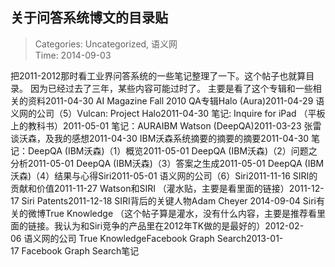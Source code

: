 关于问答系统博文的目录贴
---
    
> Categories: Uncategorized, 语义网  
> Time: 2014-09-03
    
把2011-2012那时看工业界问答系统的一些笔记整理了一下。这个帖子也就算目录。 因为已经过去了三年，某些内容可能过时了。 主要是看了这个专辑和一些相关的资料2011-04-30 AI Magazine Fall 2010 QA专辑Halo (Aura)2011-04-29 语义网的公司（5）Vulcan: Project Halo2011-04-30 笔记: Inquire for iPad （平板上的教科书）2011-05-01 笔记：AURAIBM Watson (DeepQA)2011-03-23 张雷谈沃森，及我的感想2011-04-30 IBM沃森系统摘要的摘要的摘要2011-04-30 笔记：DeepQA (IBM沃森)（1）概览2011-05-01 DeepQA (IBM沃森)（2）问题之分析2011-05-01 DeepQA (IBM沃森)（3）答案之生成2011-05-01 DeepQA (IBM沃森)（4）结果与心得Siri2011-05-01 语义网的公司（6）Siri2011-11-16 SIRI的贡献和价值2011-11-27 Watson和SIRI （灌水贴，主要是看里面的链接）2011-12-17 Siri Patents2011-12-18 SIRI背后的关键人物Adam Cheyer 2014-09-04 Siri有关的微博True Knowledge （这个帖子算是灌水，没有什么内容，主要是推荐看里面的链接。我认为和Siri竞争的产品里在2012年TK做的是最好的）2012-02-06 语义网的公司 True KnowledgeFacebook Graph Search2013-01-17 Facebook Graph Search笔记     
    